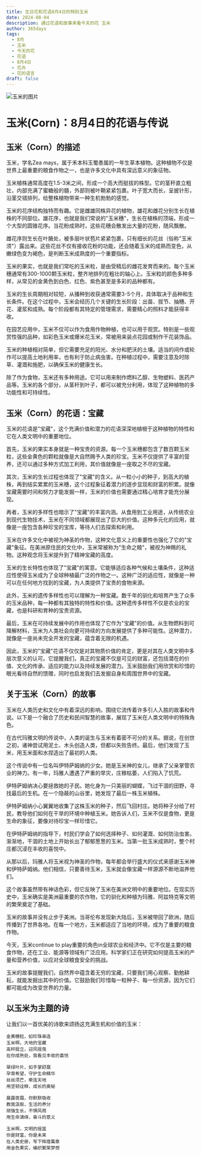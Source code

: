 ```yaml
---
title: 生日花和花语8月4日的特别玉米
date: 2024-08-04
description: 通过花语和故事来看今天的花 玉米
author: 365days
tags:
  - 8月
  - 玉米
  - 今天的花
  - 花语
  - 8月4日
  - 花卉
  - 花的语言
draft: false
---
```


![玉米的图片](https://cdn.pixabay.com/photo/2010/12/13/09/56/corn-field-1935_1280.jpg#center#center)


# 玉米(Corn)：8月4日的花语与传说

## 玉米（Corn）的描述

玉米，学名Zea mays，属于禾本科玉蜀黍属的一年生草本植物。这种植物不仅是世界上最重要的粮食作物之一，也是许多文化中具有深远意义的象征物。

玉米植株通常高度在1.5-3米之间，形成一个高大而挺拔的株型。它的茎秆直立粗壮，内部充满了蜜糖般的髓，外部则被叶鞘紧紧包裹。叶子宽大而长，呈披针形，沿茎交错排列，给整株植物带来一种生机勃勃的感觉。

玉米的花序结构独特而有趣。它是雌雄同株异花的植物，雄花和雌花分别生长在植株的不同部位。雄花序，也就是我们常说的"玉米穗"，生长在植株的顶端，形成一个大型的圆锥花序。当花粉成熟时，这些花穗会散发出大量的花粉，随风飘散。

雌花序则生长在叶腋处，被多层叶状苞片紧紧包裹，只有细长的花丝（俗称"玉米须"）露出来。这些花丝不仅有接收花粉的功能，还会随着玉米的成熟而变色，从嫩绿色变为褐色，是判断玉米成熟度的一个重要指标。

玉米的果实，也就是我们常吃的玉米粒，是由受精后的雌花发育而来的。每个玉米穗通常有300-1000颗玉米粒，整齐地排列在粗壮的轴心上。玉米粒的颜色多种多样，从常见的金黄色到白色、红色、紫色甚至是多彩的品种都有。

玉米的生长周期相对较短，从播种到收获通常需要3-5个月，具体取决于品种和生长条件。在这个过程中，玉米会经历几个关键的生长阶段：出苗、拔节、抽穗、开花、灌浆和成熟。每个阶段都有其特定的管理需求，需要精心的照料才能获得丰收。

在园艺应用中，玉米不仅可以作为食用作物种植，也可以用于观赏。特别是一些观赏性强的品种，如彩色玉米或爆米花玉米，常被用来装点花园或制作干花装饰品。

玉米的种植相对简单，但它需要充足的阳光、水分和肥沃的土壤。适当的间作或轮作可以提高土地利用率，也有利于防止病虫害。在种植过程中，需要注意及时除草、灌溉和施肥，以确保玉米的健康生长。

除了作为食物，玉米还有多种用途。它可以用来制作燃料乙醇、生物塑料、医药产品等。玉米的各个部分，从茎秆到叶子，都可以被充分利用，体现了这种植物的多功能性和可持续性。

## 玉米（Corn）的花语：宝藏

玉米的花语是"宝藏"，这个充满价值和潜力的花语深深地植根于这种植物的特性和它在人类文明中的重要地位。

首先，玉米的果实本身就是一种宝贵的资源。每一个玉米穗都包含了数百颗玉米粒，这些金黄色的颗粒就像是大自然赐予人类的珍宝。玉米不仅提供了丰富的营养，还可以通过多种方式加工利用，其价值就像是一座取之不尽的宝藏。

其次，玉米的生长过程也体现了"宝藏"的含义。从一粒小小的种子，到高大的植株，再到结实累累的玉米穗，这个过程象征着潜力的逐步显现和财富的积累。就像宝藏需要时间和努力才能发掘一样，玉米的价值也需要通过精心培育才能充分展现。

再者，玉米的多样性也暗示了"宝藏"的丰富内涵。从食用到工业用途，从传统农业到现代生物技术，玉米在不同领域都展现出了巨大的价值。这种多元化的应用，就像是一座包含各种珍宝的宝库，等待人们去探索和利用。

玉米在许多文化中被视为神圣的作物，这种文化意义上的重要性也强化了它的"宝藏"象征。在美洲原住民的文化中，玉米常被称为"生命之粮"，被视为神赐的礼物。这种观念将玉米提升到了精神宝藏的高度。

玉米的生长特性也体现了"宝藏"的寓意。它能够适应各种气候和土壤条件，这种适应性使得玉米成为了全球种植最广泛的作物之一。这种广泛的适应性，就像是一种可以在任何地方找到的宝藏，为人类提供了宝贵的食物来源。

此外，玉米的遗传多样性也可以理解为一种宝藏。数千年的驯化和培育产生了众多的玉米品种，每一种都有其独特的特性和价值。这种遗传多样性不仅是农业的宝藏，也是科研和育种的宝贵资源。

最后，玉米在可持续发展中的作用也体现了它作为"宝藏"的价值。从生物燃料到可降解材料，玉米为人类社会向更可持续的方向发展提供了多种可能性。这种潜力，就像是一座尚未完全开发的宝藏，蕴含着无限的机遇。

因此，玉米的"宝藏"花语不仅仅是对其物质价值的肯定，更是对其在人类文明中多层次意义的认可。它提醒我们，真正的宝藏不仅是可见的财富，还包括潜在的价值、文化的传承、适应的能力以及持续发展的潜力。玉米鼓励我们用欣赏和珍惜的眼光看待自然的馈赠，同时也启发我们去发掘自身和周围世界中的宝藏。

## 关于玉米（Corn）的故事

玉米在人类历史和文化中有着深远的影响，围绕它流传着许多引人入胜的故事和传说。以下是一个融合了历史和民间智慧的故事，展现了玉米在人类文明中的特殊角色。

在古代玛雅文明的传说中，人类的诞生与玉米有着密不可分的关系。据说，在创世之初，诸神尝试用泥土、木头创造人类，但都以失败告终。最后，他们发现了玉米，用玉米面和水捏造出了最初的人类。

这个传说中有一位名叫伊特萨姆纳的少女。她是玉米神的女儿，继承了父亲掌管农业的神力。有一年，玛雅人遭遇了严重的旱灾，庄稼枯萎，人们陷入了饥荒。

伊特萨姆纳决心要拯救她的子民。她化身为一只美丽的蝴蝶，飞过干涸的田野，寻找最后的生机。在一个隐蔽的山谷里，她发现了最后一株玉米植株。

伊特萨姆纳小心翼翼地收集了这株玉米的种子，然后飞回村庄。她将种子分给了村民，教导他们如何在干旱的环境中种植玉米。她告诉人们，玉米不仅是食物，更是生命的象征，要像对待珍宝一样珍惜它。

在伊特萨姆纳的指导下，村民们学会了如何选择种子、如何灌溉、如何防治虫害。渐渐地，干涸的土地上开始长出了郁郁葱葱的玉米。当第一批玉米成熟时，整个村庄都沉浸在丰收的喜悦中。

从那以后，玛雅人将玉米视为神圣的作物，每年都会举行盛大的仪式来感谢玉米神和伊特萨姆纳。他们相信，只要善待玉米，玉米就会像宝藏一样源源不断地滋养他们。

这个故事虽然带有神话色彩，但它反映了玉米在美洲文明中的重要地位。在现实历史中，玉米确实是美洲最重要的农作物，它的驯化和种植为玛雅、阿兹特克等文明的繁荣奠定了基础。

玉米的故事并没有止步于美洲。当哥伦布发现新大陆后，玉米被带回了欧洲，随后传播到了世界各地。在每一个地方，玉米都适应了当地的环境，成为了重要的粮食作物。

今天，玉米continue to play重要的角色in全球农业和经济中。它不仅是主要的粮食作物，还在工业、能源等领域有广泛应用。科学家们正在研究如何提高玉米的产量和营养价值，以应对全球粮食安全的挑战。

玉米的故事提醒我们，自然界中蕴含着无穷的宝藏，只要我们用心观察、勤勉耕耘，就能发掘出其中的价值。它鼓励我们珍惜每一粒种子、每一份资源，因为它们都可能成为改变世界的力量。

## 以玉米为主题的诗

让我们以一首优美的诗歌来颂扬这充满生机和价值的玉米：

```
金黄穗粒，如珍珠串连
玉米啊，大地的宝藏
高秆挺立，迎风摇曳
在你成熟处，我看见丰收的喜悦

翠绿叶片，如手掌舒展
孕育希望，守护生命精华
丝丝须芒，牵连天地
用坚韧诠释，成长的奥秘

晨露夜霜，你默默吸收
教我汲取，生活的养分
顽强生长，不惧风雨
用生命演绎，奋斗的意义

玉米啊，文明的摇篮
你是财富，你是未来
在人类史册，写下辉煌篇章
用金色果实，编织繁荣梦想
```
